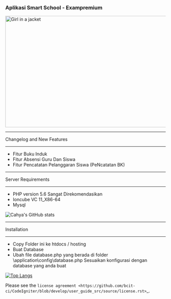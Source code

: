 ### Aplikasi Smart School - Exampremium




<img src="https://user-images.githubusercontent.com/28720491/127005728-c0211ba0-0648-4fd6-94b7-2bd49aafe2e0.png" alt="Girl in a jacket" width="600" height="350">

**************************
Changelog and New Features
**************************

-  Fitur Buku Induk
-  Fitur Absensi Guru Dan Siswa
-  Fitur Pencatatan Pelanggaran Siswa (PeNcatatan BK)


*******************
Server Requirements
*******************

-  PHP version 5.6 Sangat Direkomendasikan
-  Ioncube VC 11_X86-64
-  Mysql 


![Cahya's GitHub stats](https://github-readme-stats.vercel.app/api?username=cahya126&show_icons=true&theme=prussian)
************
Installation
************

-  Copy Folder ini ke htdocs / hosting
-  Buat Database
-  Ubah file database.php yang berada di folder \application\config\database.php  Sesuaikan konfigurasi dengan database yang anda buat

[![Top Langs](https://github-readme-stats.vercel.app/api/top-langs/?username=cahya126&layout=compact)](https://github.com/cahya126/github-readme-stats)


Please see the `license
agreement <https://github.com/bcit-ci/CodeIgniter/blob/develop/user_guide_src/source/license.rst>`_.
